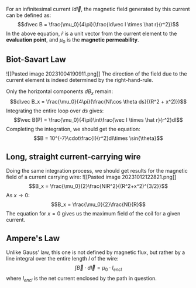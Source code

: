 For an infinitesimal current $Id\vec l$, the magnetic field generated by this current can be defined as: 
$$d\vec B = \frac{\mu_0}{4\pi}(\frac{Id\vec l \times \hat r}{r^2})$$
In the above equation, $\hat r$ is a unit vector from the current element to the **evaluation point**, and $\mu_0$ is the **magnetic permeability**. 

## Biot-Savart Law

![[Pasted image 20231004190911.png]]
The direction of the field due to the current element is indeed determined by the right-hand-rule. 

Only the horizontal components $dB_x$ remain: 
$$d\vec B_x = \frac{\mu_0}{4\pi}(\frac{NI\cos \theta ds}{(R^2 + x^2)})$$
Integrating the entire loop over $ds$ gives: 
$$\vec B(P) = \frac{\mu_0}{4\pi}\int\frac{\vec I \times \hat r}{r^2}dl$$
Completing the integration, we should get the equation: 
$$B = 10^{-7}\cdot\frac{I}{r^2}dl\times \sin{\theta}$$
## Long, straight current-carrying wire
Doing the same integration process, we should get results for the magnetic field of a current carrying wire: 
![[Pasted image 20231012122821.png]]
$$B_x = \frac{\mu_0}{2}\frac{NIR^2}{(R^2+x^2)^{3/2}}$$
As $x \rightarrow 0$: 
$$B_x = \frac{\mu_0}{2}\frac{NI}{R}$$
The equation for $x=0$ gives us the maximum field of the coil for a given current.

## Ampere's Law
Unlike Gauss' law, this one is not defined by magnetic flux, but rather by a line integral over the entire length $l$ of the wire: 
$$\int \vec B\cdot d\vec l = \mu_0 \cdot I_{encl}$$
where $I_{encl}$ is the net current enclosed by the path in question.
